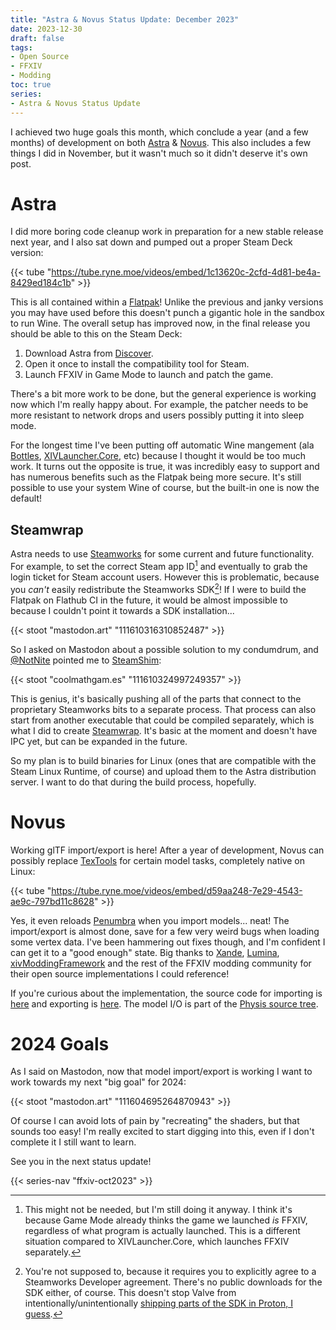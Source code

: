 ```yaml
---
title: "Astra & Novus Status Update: December 2023"
date: 2023-12-30
draft: false
tags:
- Open Source
- FFXIV
- Modding
toc: true
series:
- Astra & Novus Status Update
---
```


I achieved two huge goals this month, which conclude a year (and a few months) of development on both [Astra](https://xiv.zone/astra) & [Novus](https://xiv.zone/novus). This also includes a few things I did in November, but it wasn't much so it didn't deserve it's own post.

# Astra

I did more boring code cleanup work in preparation for a new stable release next year, and I also sat down and pumped out a proper Steam Deck version:

{{< tube "https://tube.ryne.moe/videos/embed/1c13620c-2cfd-4d81-be4a-8429ed184c1b" >}}

This is all contained within a [Flatpak](https://flatpak.org)! Unlike the previous and janky versions you may have used before this doesn't punch a gigantic hole in the sandbox to run Wine. The overall setup has improved now, in the final release you should be able to this on the Steam Deck:

1. Download Astra from [Discover](https://apps.kde.org/discover/).
2. Open it once to install the compatibility tool for Steam.
3. Launch FFXIV in Game Mode to launch and patch the game.

There's a bit more work to be done, but the general experience is working now which I'm really happy about. For example, the patcher needs to be more resistant to network drops and users possibly putting it into sleep mode.

For the longest time I've been putting off automatic Wine mangement (ala [Bottles](https://usebottles.com/), [XIVLauncher.Core](https://github.com/goatcorp/XIVLauncher.Core), etc) because I thought it would be too much work. It turns out the opposite is true, it was incredibly easy to support and has numerous benefits such as the Flatpak being more secure. It's still possible to use your system Wine of course, but the built-in one is now the default!

## Steamwrap

Astra needs to use [Steamworks](https://partner.steamgames.com/doc/sdk) for some current and future functionality. For example, to set the correct Steam app ID[^1] and eventually to grab the login ticket for Steam account users. However this is problematic, because you _can't_ easily redistribute the Steamworks SDK[^2]! If I were to build the Flatpak on Flathub CI in the future, it would be almost impossible to because I couldn't point it towards a SDK installation...

{{< stoot "mastodon.art" "111610316310852487" >}}

So I asked on Mastodon about a possible solution to my condumdrum, and [@NotNite](https://notnite.com/) pointed me to [SteamShim](https://github.com/icculus/steamshim):

{{< stoot "coolmathgam.es" "111610324997249357" >}}

This is genius, it's basically pushing all of the parts that connect to the proprietary Steamworks bits to a separate process. That process can also start from another executable that could be compiled separately, which is what I did to create [Steamwrap](https://github.com/redstrate/steamwrap). It's basic at the moment and doesn't have IPC yet, but can be expanded in the future.

So my plan is to build binaries for Linux (ones that are compatible with the Steam Linux Runtime, of course) and upload them to the Astra distribution server. I want to do that during the build process, hopefully.

# Novus

Working glTF import/export is here! After a year of development, Novus can possibly replace [TexTools](https://github.com/TexTools/FFXIV_TexTools_UI) for certain model tasks, completely native on Linux:

{{< tube "https://tube.ryne.moe/videos/embed/d59aa248-7e29-4543-ae9c-797bd11c8628" >}}

Yes, it even reloads [Penumbra](https://github.com/xivdev/Penumbra) when you import models... neat! The import/export is almost done, save for a few very weird bugs when loading some vertex data. I've been hammering out fixes though, and I'm confident I can get it to a "good enough" state. Big thanks to [Xande](https://github.com/xivdev/Xande), [Lumina](https://github.com/NotAdam/Lumina), [xivModdingFramework](https://github.com/TexTools/xivModdingFramework) and the rest of the FFXIV modding community for their open source implementations I could reference!

If you're curious about the implementation, the source code for importing is [here](https://github.com/redstrate/novus/tree/main/parts/mdl/mdlimport.cpp) and exporting is [here](https://github.com/redstrate/novus/tree/main/parts/mdl/mdlexport.cpp). The model I/O is part of the [Physis source tree](https://github.com/redstrate/physis/tree/main/src/model.rs).

# 2024 Goals

As I said on Mastodon, now that model import/export is working I want to work towards my next "big goal" for 2024:

{{< stoot "mastodon.art" "111604695264870943" >}}

Of course I can avoid lots of pain by "recreating" the shaders, but that sounds too easy! I'm really excited to start digging into this, even if I don't complete it I still want to learn.

See you in the next status update!

[^1]: This might not be needed, but I'm still doing it anyway. I think it's because Game Mode already thinks the game we launched *is* FFXIV, regardless of what program is actually launched. This is a different situation compared to XIVLauncher.Core, which launches FFXIV separately.

[^2]: You're not supposed to, because it requires you to explicitly agree to a Steamworks Developer agreement. There's no public downloads for the SDK either, of course. This doesn't stop Valve from intentionally/unintentionally [shipping parts of the SDK in Proton, I guess](https://github.com/ValveSoftware/Proton/tree/proton_8.0/lsteamclient).

{{< series-nav "ffxiv-oct2023" >}}

